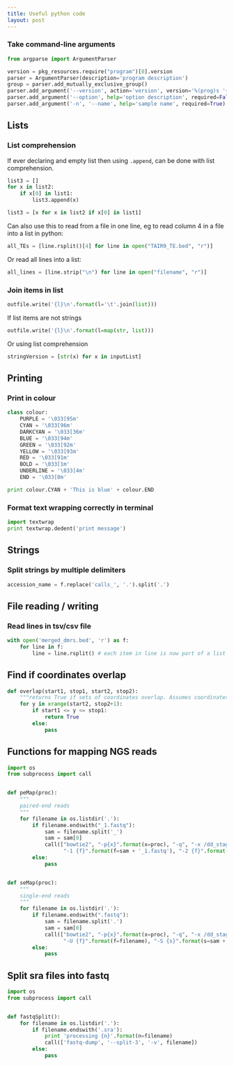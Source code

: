 ```yaml
---
title: Useful python code
layout: post
---
```

### Take command-line arguments

```python
from argparse import ArgumentParser

version = pkg_resources.require("program")[0].version
parser = ArgumentParser(description='program description')
group = parser.add_mutually_exclusive_group()
parser.add_argument('--version', action='version', version='%(prog)s '+str(version))
parser.add_argument('--option', help='option description', required=False, default=False, action='store_true')
parser.add_argument('-n', '--name', help='sample name', required=True)
```

## Lists

### List comprehension

If ever declaring and empty list then using `.append`, can be done with list comprehension.

```python
list3 = []
for x in list2:
    if x[0] in list1:
        list3.append(x)

list3 = [x for x in list2 if x[0] in list1]
```

Can also use this to read from a file in one line, eg to read column 4 in a file into a list in python:

```python
all_TEs = [line.rsplit()[4] for line in open("TAIR9_TE.bed", "r")]
```

Or read all lines into a list:

```python
all_lines = [line.strip("\n") for line in open("filename", "r")]
```

### Join items in list

```python
outfile.write('{l}\n'.format(l='\t'.join(list)))
```

If list items are not strings

```python
outfile.write('{l}\n'.format(l=map(str, list)))
```

Or using list comprehension

```python
stringVersion = [str(x) for x in inputList]
```

## Printing

### Print in colour

```python
class colour:
    PURPLE = '\033[95m'
    CYAN = '\033[96m'
    DARKCYAN = '\033[36m'
    BLUE = '\033[94m'
    GREEN = '\033[92m'
    YELLOW = '\033[93m'
    RED = '\033[91m'
    BOLD = '\033[1m'
    UNDERLINE = '\033[4m'
    END = '\033[0m'

print colour.CYAN + 'This is blue' + colour.END
```

### Format text wrapping correctly in terminal

```python
import textwrap
print textwrap.dedent('print message')
```

## Strings

### Split strings by multiple delimiters

```python
accession_name = f.replace('calls_', '.').split('.')
```

## File reading / writing

### Read lines in tsv/csv file

```python
with open('merged_dmrs.bed', 'r') as f:
    for line in f:
        line = line.rsplit() # each item in line is now part of a list
```

## Find if coordinates overlap

```python
def overlap(start1, stop1, start2, stop2):
    """returns True if sets of coordinates overlap. Assumes coordinates are on same chromosome"""
    for y in xrange(start2, stop2+1):
        if start1 <= y <= stop1:
            return True
        else:
            pass
```

## Functions for mapping NGS reads

```python
import os
from subprocess import call


def peMap(proc):
    """
    paired-end reads
    """
    for filename in os.listdir('.'):
        if filename.endswith("_1.fastq"):
            sam = filename.split('_')
            sam = sam[0]
            call(["bowtie2", "-p{x}".format(x=proc), "-q", "-x /dd_stage/userdata/lister/data/genomes/bowtie2_indexes/tair9",
                  "-1 {f}".format(f=sam + '_1.fastq'), "-2 {f}".format(f=sam + '_2.fastq'), "-S {s}".format(s=sam + '.sam')])
        else:
            pass


def seMap(proc):
    """
    single-end reads
    """
    for filename in os.listdir('.'):
        if filename.endswith(".fastq"):
            sam = filename.split('.')
            sam = sam[0]
            call(["bowtie2", "-p{x}".format(x=proc), "-q", "-x /dd_stage/userdata/lister/data/genomes/bowtie2_indexes/tair9",
                  "-U {f}".format(f=filename), "-S {s}".format(s=sam + '.sam')])
        else:
            pass
```

## Split sra files into fastq

```python
import os
from subprocess import call


def fastqSplit():
    for filename in os.listdir('.'):
        if filename.endswith('.sra'):
            print 'processing {n}'.format(n=filename)
            call(['fastq-dump', '--split-3', '-v', filename])
        else:
            pass
```
